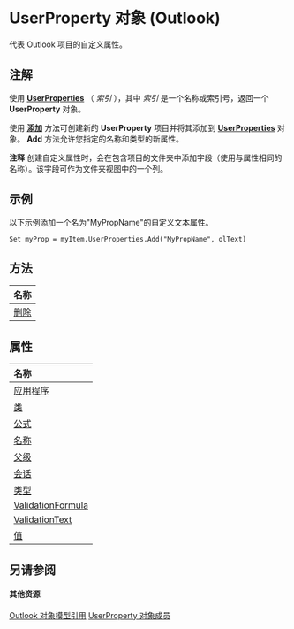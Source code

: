 
# UserProperty 对象 (Outlook)

代表 Outlook 项目的自定义属性。


## 注解

使用 **[UserProperties](702ae502-d427-eeaf-ddd0-ff9749e7148c.md)** （ _索引_ ），其中 _索引_ 是一个名称或索引号，返回一个 **UserProperty** 对象。

使用 **[添加](88b86622-2234-77be-41e7-b76b0b3a75ad.md)** 方法可创建新的 **UserProperty** 项目并将其添加到 **[UserProperties](20b49c86-d74f-9bda-382c-559af278c148.md)** 对象。 **Add** 方法允许您指定的名称和类型的新属性。




 **注释**  创建自定义属性时，会在包含项目的文件夹中添加字段（使用与属性相同的名称）。该字段可作为文件夹视图中的一个列。


## 示例

以下示例添加一个名为"MyPropName"的自定义文本属性。


```
Set myProp = myItem.UserProperties.Add("MyPropName", olText)
```


## 方法



|**名称**|
|:-----|
|[删除](6b1da165-f3d9-0a44-4582-3b468896a911.md)|

## 属性



|**名称**|
|:-----|
|[应用程序](8796ad9a-dc97-72b4-9bcf-14cb9196335a.md)|
|[类](06f17b5f-0d42-6f7e-637c-5754a74aea9c.md)|
|[公式](91d2a104-8a93-a1e3-f31a-a0351153496d.md)|
|[名称](7587062a-9cac-ed81-90a6-f1f0f089e757.md)|
|[父级](8d584074-d3b0-ecbd-430e-afa083369773.md)|
|[会话](181d0aad-9b03-9cce-b6dd-33a290d57ee9.md)|
|[类型](d1eea53e-c46d-8dad-94cd-9338091b4ffd.md)|
|[ValidationFormula](1420a7d9-2d10-ea1a-a893-e573f93919ad.md)|
|[ValidationText](f2defd65-2c48-a24a-8cdc-a05b752cde53.md)|
|[值](9f313262-ffd4-3245-f516-bc2d62d6f33a.md)|

## 另请参阅


#### 其他资源


[Outlook 对象模型引用](http://msdn.microsoft.com/library/73221b13-d8d8-99b8-3394-b95dbbfd5ddc%28Office.15%29.aspx)
[UserProperty 对象成员](5c57c335-62b1-8d66-b93c-c56be823a85e.md)